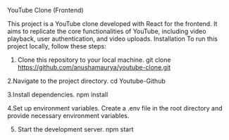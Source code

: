 YouTube Clone (Frontend)

This project is a YouTube clone developed with React for the frontend. It aims to replicate the core functionalities of YouTube, including video playback, user authentication, and video uploads.
Installation
To run this project locally, follow these steps:

1. Clone this repository to your local machine.
git clone https://github.com/anushamaurya/youtube-clone.git

2.Navigate to the project directory.
cd Youtube-Github

3.Install dependencies.
npm install

4.Set up environment variables. Create a .env file in the root directory and provide necessary environment variables.

5. Start the development server.
npm start